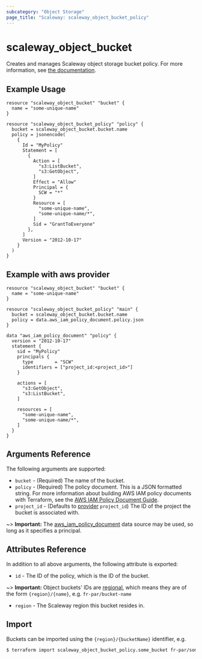 ```yaml
---
subcategory: "Object Storage"
page_title: "Scaleway: scaleway_object_bucket_policy"
---
```


# scaleway_object_bucket

Creates and manages Scaleway object storage bucket policy.
For more information, see [the documentation](https://www.scaleway.com/en/docs/storage/object/api-cli/using-bucket-policies/).

## Example Usage

```hcl
resource "scaleway_object_bucket" "bucket" {
  name = "some-unique-name"
}

resource "scaleway_object_bucket_policy" "policy" {
  bucket = scaleway_object_bucket.bucket.name
  policy = jsonencode(
    {
      Id = "MyPolicy"
      Statement = [
        {
          Action = [
            "s3:ListBucket",
            "s3:GetObject",
          ]
          Effect = "Allow"
          Principal = {
            SCW = "*"
          }
          Resource = [
            "some-unique-name",
            "some-unique-name/*",
          ]
          Sid = "GrantToEveryone"
        },
      ]
      Version = "2012-10-17"
    }
  )
}
```

## Example with aws provider

```hcl
resource "scaleway_object_bucket" "bucket" {
  name = "some-unique-name"
}

resource "scaleway_object_bucket_policy" "main" {
  bucket = scaleway_object_bucket.bucket.name
  policy = data.aws_iam_policy_document.policy.json
}

data "aws_iam_policy_document" "policy" {
  version = "2012-10-17"
  statement {
    sid = "MyPolicy"
    principals {
      type        = "SCW"
      identifiers = ["project_id:<project_id>"]
    }

    actions = [
      "s3:GetObject",
      "s3:ListBucket",
    ]

    resources = [
      "some-unique-name",
      "some-unique-name/*",
    ]
  }
}
```

## Arguments Reference

The following arguments are supported:

* `bucket` - (Required) The name of the bucket.
* `policy` - (Required) The policy document. This is a JSON formatted string. For more information about building AWS IAM policy documents with Terraform, see the [AWS IAM Policy Document Guide](https://learn.hashicorp.com/tutorials/terraform/aws-iam-policy?_ga=2.164714495.1557487853.1659960650-563504983.1635944492).
* `project_id` - (Defaults to [provider](../index.md#project_id) `project_id`) The ID of the project the bucket is associated with.

~> **Important:** The [aws_iam_policy_document](https://registry.terraform.io/providers/hashicorp/aws/latest/docs/data-sources/iam_policy_document) data source may be used, so long as it specifies a principal.

## Attributes Reference

In addition to all above arguments, the following attribute is exported:

* `id` - The ID of the policy, which is the ID of the bucket.

~> **Important:** Object buckets' IDs are [regional](../guides/regions_and_zones.md#resource-ids), which means they are of the form `{region}/{name}`, e.g. `fr-par/bucket-name`

* `region` - The Scaleway region this bucket resides in.

## Import

Buckets can be imported using the `{region}/{bucketName}` identifier, e.g.

```bash
$ terraform import scaleway_object_bucket_policy.some_bucket fr-par/some-bucket
```
